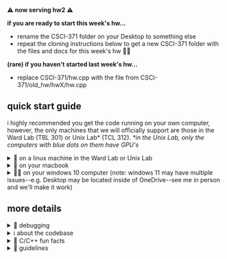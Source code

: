 ⚠ <b>now serving hw2</b> ⚠

<b>if you are ready to start this week's hw...</b>
- rename the CSCI-371 folder on your Desktop to something else
- repeat the cloning instructions below to get a new CSCI-371 folder with the files and docs for this week's hw 🙂🤙

<b>(rare) if you haven't started last week's hw...</b>
- replace CSCI-371/hw.cpp with the file from CSCI-371/old_hw/hwX/hw.cpp

## quick start guide
i highly recommended you get the code running on your own computer, however, the only machines that we will officially support are those in the Ward Lab (TBL 301) or Unix Lab* (TCL 312). _*in the Unix Lab, only the computers with blue dots on them have GPU's_
<details>
  <summary>🐧 on a linux machine in the Ward Lab or Unix Lab</summary>
 
#### build and run
- **open a terminal:** `CTRL + Alt + T`
- **(optional; breaks `Ctrl + V` binding for Vim) change Terminal's paste shortcut from `Ctrl + Shift + V` to `Ctrl + V`:** Terminal -> Preferences -> Shortcuts -> Edit -> Paste -> `CTRL + V`
- **navigate to Desktop:** `cd Desktop`
- **clone codebase:** `git clone https://github.com/james-bern/CSCI-371.git`
- **navigate into repo:** `cd CSCI-371`
- **build and run / debug:** `source ubuntu_build_and_run.sh --help`
#### debug
- **_install CodeLLDB when prompted_**
- **(optional but recommended) install C/C++ extension:** https://marketplace.visualstudio.com/items?itemName=ms-vscode.cpptools
#### misc
- **make a file executable (runnable as `./foo.bar`):** `chmod +x foo.bar`
- **open file explorer:** `nautilus .`
- **show hidden folders in file explorer:** `Ctrl + H`
- **panic in terminal:** `Ctrl + C`
- **unfreeze the terminal (frozen by Ctrl + S):** `Ctrl + Q`
</details>

<details>
  <summary>🍏 on your macbook</summary>

#### build and run
- **open terminal:** `⌘ + Space`; type `Terminal`; press `Enter`
- **(optional but recommended) old-style fullscreen Terminal:** hold `option`; click green circle
- **navigate to Desktop:** `cd Desktop`
- **install Xcode if you don't have it already:** https://apps.apple.com/us/app/xcode/id497799835?mt=12
- **clone codebase:** `git clone https://github.com/james-bern/CSCI-371.git`
  - **_if prompted, install developer tools and then repeat this step_**
- **navigate into repo:** `cd CSCI-371`
- **build and run / debug:** `source mac_build_and_run.sh --help`
#### debug
- **debug with VS Code:**
  - **install and configure VS Code**
    - **follow steps for 'Installation':** https://code.visualstudio.com/docs/setup/mac
    - **follow steps for 'Launching from the command line':** https://code.visualstudio.com/docs/setup/mac#_launching-from-the-command-line
  - **_install CodeLLDB when prompted_**
  - **(optional but recommended) install C/C++ extension:** https://marketplace.visualstudio.com/items?itemName=ms-vscode.cpptools
- **❗ _if you randomly start having problems, you may need to shell uninstall and then shell install again_ (see 'Launching from the command line')**
#### misc
- **(recommended) set refresh rate to 60 Hertz**
  - **open System Preferences:** `⌘ + Space`; type `System Preferences`; press `Enter`
  - **click Displays**
  - Refresh Rate -> 60 Hertz
- **make a file executable (runnable as `./foo.bar`):** `chmod +x foo.bar`
- **open finder:** `open .`
- **show hidden folders in finder:** `⌘ + Shift + .`
- **show all file extensions in finder:** Finder -> Preferences... -> Advanced -> Show all filename extensions
</details>

<details>
  <summary>🤷‍♂️ on your windows 10 computer (note: windows 11 may have multiple issues--e.g. Desktop may be located inside of OneDrive--see me in person and we'll make it work)</summary>

#### build and run
- **install git if you don't have it**
  - **install standalone (use all default options):** https://git-scm.com/download/win
- **install C++ build tools if you don't have them (any year should work)**
  - **option a (recommended) -- install standalone (:warning: you will need to scroll down; be careful you install the right thing):** https://visualstudio.microsoft.com/downloads/?q=build+tools
  - **option b -- install Visual Studio Community Edition:** https://visualstudio.microsoft.com/downloads/
- **open a x64 Native Tools Command Prompt:** press `⊞ Win`; type `x64`; press `Enter`
- **navigate to Desktop:** `cd "C:\Users\YOUR_USER_NAME\Desktop"`
- **clone codebase:** `git clone https://github.com/james-bern/CSCI-371.git`
- **navigate into repo:** `cd CSCI-371`
- **build and run / debug:** `windows_build_and_run.bat --help`
- **(optional but recommended) create a shortcut for the x64 Native Tools Command Prompt that starts in repo**
  - **bring up x64 Native Tools Command Prompt in start menu:** press `⊞ Win`; type `x64`
  - **bring up shortcut in file explorer:** click Open file location
  - **create a Desktop shortcut:** holding control, click and drag highlighted shortcut to your Desktop
  - **customize shortcut:**
    - right click Desktop shortcut -> change Start in field to `"C:\Users\YOUR_USER_NAME\Desktop\CSCI-371"`
    - go to General tab -> change name (no-name field) to `CSCI-371` (or whatever you would like)

#### debug
- **option a (so much better) -- debug with RemedyBG (vroom vroom)**
  - purchase here (i am happy to pay for it) https://remedybg.itch.io/remedybg
  - place remedybg.exe in CSCI-371 directory
- **option a (maybe easier at first, but trust me it's not worth it) -- debug with Visual Studio Code**
  - **install VS Code if you don't have it:** https://code.visualstudio.com/download
#### misc
- **open file explorer:** start .
- **show hidden files:** press `⊞ Win`; type Show hidden files; File Explorer Options -> Show hidden files... (also a good time to make sure Hide extensions for known file types is unchecked)
</details>



## more details
<details>
  <summary>🐛 debugging</summary>

#### basic usage
- click to the left of a line number (red circle should appear) to toggle a breakpoint
#### troubleshooting
- **if the debugger is acting weird:** make sure you compiled without optimizations (i.e. ran **build_and_run** with no command line arguments) before calling **xplat_debug_vscode**
- **known issue -- pause button doesn't work at first in VS Code**
  - workaround: use a programmatic breakpoint `xplat_run_to_line();`
  - workaround: hit a manual breakpoint and resume, then pause should work
</details>

<details>
 <summary>ℹ️ about the codebase</summary>
  
#### design philosophy
the CSCI-371 codebase was designed to
- compile very fast
- run fast enough
- be simple
- be small
- not require an IDE
 
#### manifest
- **cow.cpp** is a simple app library that wraps GLFW and adds some useful functionality (basic cameras, drawing, etc.)
- **snail.cpp** is an simple linalg library that may make it easier for you to work with 2-, 3-, and 4-vectors and 2x2-, 3x3-, and 4x4-matrices
- **hw.cpp** includes cow.cpp and snail.cpp, and is where you will do your homework for the week
- **ubuntu_build_and_run.sh**, **mac_build_and_run.sh**, and **windows_build_and_run.bat** compile **hw.cpp** into **executable.exe** and run it. they work on Ubuntu, Mac, and Windows respectively
- **xplat_debug_vscode.bat** is a cross-platform script that should, fingers crossed, open VS Code and start debugging **executable.exe**

#### fun facts
- the codebase is using a [unity build](https://hero.handmade.network/forums/code-discussion/t/2651-unity_builds_in_practice) (smoosh everything into one file and compile it; no incremental building; no relation to the game engine)

#### credits
- how to debug an executable from the command line with vscode https://docs.omnetpp.org/articles/omnetpp-debugging-tips/
</details>

<details>
 <summary>🎉 C/C++ fun facts</summary>

```c
// // stack-allocated fixed-size arrays

// stack-allocated fixed-size array of 16 doubles filled with garbage
double a[16];

// same thing but filled with zeroes
double a[16] = {}; 

// these three lines are equivalent
double a[3] = { 0, 0, 0 };
double a[3] = {};
double a[] = { 0, 0, 0 };

// consider a function foo that takes a pointer to a double
void foo(double *bar);
// if we call foo on a fixed size array bar, then inside the body of foo
// the argument bar will no longer be a fixed size array
// it will have "decayed into a pointer"
```

```c
// // heap-allocated arrays

// b is a pointer to heap-allocated array of 1000 doubles filled with garbage
double *b = (double *) malloc(1000 * sizeof(double));

// same thing but filled with zeroes
double *b = (double *) calloc(1000, sizeof(double));
// ^ equivalent to calling malloc as above and then calling
// memset(b, 0, 1000 * sizeof(double));       
```

```c
// // structs

// this is a struct containing two doubles followed by two ints followed by a pointer to a Poe    
struct Poe {                                                                               
    double x, y;                                                                             
    int i, j;                                                                              
    Poe *twin;                                                                             
};                                                                                         

// stack-allocated struct of type Poe filled with garbage
Poe poe;

// same thing but filled with zeroes
Poe poe = {};
// for the example struct, this is equivalent to Poe poe = { 0.0, 0.0, 0, 0, NULL };          
// which we can also write as Poe poe = { 0, 0, 0, 0, 0 } without the compiler complaining    

// stack-allocated fixed-size array of 5 Poe's filled with zeroes
Poe poes[5] = {};

// pointer to a heap-allocated array of 9999 Poe's filled with garbage
Poe *poes = malloc(9999 * sizeof(Poe));

// you can partially intialize an array or struct (unspecified arguments filled with zeros)  
// e.g. Poe poe = { 3.14, -4.2, 1 }; is the same as Poe poe = { 3.14, -4.2, 1, 0, NULL };    

// the journey continues...                                     
Poe poe_array[4] = { { 1.3, 0, 5 }, {}, { .2, .4, 1, 3 } };
```

```c
// // white space

void purple (int *cow) {               
     *cow += 5;                        
}                                      
                                       
// is the same as                         
                                       
void purple(int*cow){*cow+=5;}         
                                       
// is the same as                         
                                       
void                                   
   purple      (int                    
* cow) {                               
  *                                    
cow += 5     ;              }          
```
</details>

<details>
 <summary>📜 guidelines</summary>

```c
// hw guidelines                                                                
// - follow all policies listed here: https://james-bern.github.io/csci-371     
// - don't delete the begin and end submission comments                         
// - put your code in between the begin and end submission comments             
// - otherwise basically anything goes; you will be graded on output, not style 
//   - name things whatever you like; use any number of spaces and tabs;        
//     define new functions, structs, etc.; use global an static variables,     
//     lambda functions, macros*, etc.;                                         
//               *please #undef your #define's before the end submission comment

#define _CRT_SECURE_NO_WARNINGS
#include "snail.cpp"
#include "cow.cpp"
// ^ feel free to experiment with these files; copy parts into hw.cpp; etc.     
// however, your submitted hw.cpp must work with the cow and snail.cpp i shipped
// PS if you find a bug, you can report it on Github Issues*                    
//                                            *you will be rewarded with snacks 
//                                                                              
// v feel free to include any C/C++11 standard library, or anything in ext/stb  
#include <vector>
#include <iostream>
```
</details>
